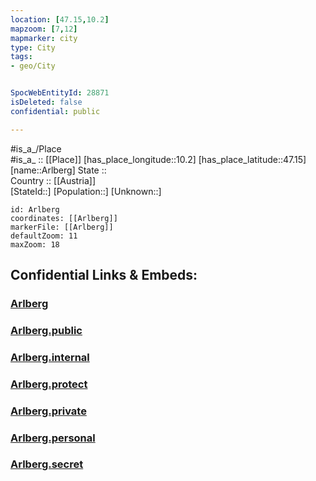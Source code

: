 ```yaml
---
location: [47.15,10.2] 
mapzoom: [7,12] 
mapmarker: city 
type: City
tags:
- geo/City


SpocWebEntityId: 28871
isDeleted: false
confidential: public

---
```

#is_a_/Place  
#is_a_ :: [[Place]] 
[has_place_longitude::10.2] 
[has_place_latitude::47.15] 
[name::Arlberg] 
State ::  
Country :: [[Austria]]  
[StateId::] 
[Population::] 
[Unknown::] 


```leaflet
id: Arlberg
coordinates: [[Arlberg]] 
markerFile: [[Arlberg]] 
defaultZoom: 11 
maxZoom: 18
```


## Confidential Links & Embeds: 

### [Arlberg](/_Standards/Earth/Continent/Europe/Europe~Central/Austria/Austrias_States/Tirol/City/Arlberg.md) 

### [Arlberg.public](/_public/Earth/Continent/Europe/Europe~Central/Austria/Austrias_States/Tirol/City/Arlberg.public.md) 

### [Arlberg.internal](/_internal/Earth/Continent/Europe/Europe~Central/Austria/Austrias_States/Tirol/City/Arlberg.internal.md) 

### [Arlberg.protect](/_protect/Earth/Continent/Europe/Europe~Central/Austria/Austrias_States/Tirol/City/Arlberg.protect.md) 

### [Arlberg.private](/_private/Earth/Continent/Europe/Europe~Central/Austria/Austrias_States/Tirol/City/Arlberg.private.md) 

### [Arlberg.personal](/_personal/Earth/Continent/Europe/Europe~Central/Austria/Austrias_States/Tirol/City/Arlberg.personal.md) 

### [Arlberg.secret](/_secret/Earth/Continent/Europe/Europe~Central/Austria/Austrias_States/Tirol/City/Arlberg.secret.md)

